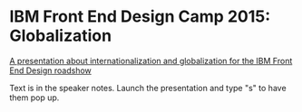 # IBM Front End Design Camp 2015: Globalization

[A presentation about internationalization and globalization for the IBM Front End Design roadshow](http://leereamsnyder.github.io/ibm-fed-globalization)

Text is in the speaker notes. Launch the presentation and type "s" to have them pop up.
